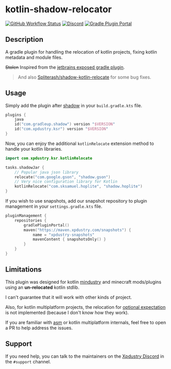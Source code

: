 # kotlin-shadow-relocator

[![GitHub Workflow Status](https://img.shields.io/github/actions/workflow/status/xpdustry/kotlin-shadow-relocator/build.yml?color=00b0b3&label=Build)](https://github.com/xpdustry/kotlin-shadow-relocator/actions/workflows/build.yml)
[![Discord](https://img.shields.io/discord/519293558599974912?color=00b0b3&label=Discord)](https://discord.xpdustry.com)
[![Gradle Plugin Portal](https://img.shields.io/gradle-plugin-portal/v/com.xpdustry.ksr?color=00b0b3&logoColor=00b0b3&label=Gradle)](https://plugins.gradle.org/plugin/com.xpdustry.ksr)

## Description

A gradle plugin for handling the relocation of kotlin projects, fixing kotlin metadata and module files.

~~Stolen~~ Inspired from the [jetbrains exposed gradle plugin](https://github.com/JetBrains/exposed-intellij-plugin).

> And also [Spliterash/shadow-kotlin-relocate](https://github.com/Spliterash/shadow-kotlin-relocate) for some bug fixes.

## Usage

Simply add the plugin after [shadow](https://github.com/GradleUp/shadow) in your `build.gradle.kts` file.

```kt
plugins {
    java
    id("com.gradleup.shadow") version "$VERSION"
    id("com.xpdustry.ksr") version "$VERSION"
}
```

Now, you can enjoy the additional `kotlinRelocate` extension method to handle your kotlin libraries.

```kt
import com.xpdustry.ksr.kotlinRelocate

tasks.shadowJar {
    // Popular java json library
    relocate("com.google.gson", "shadow.gson")
    // Very nice configuration library for Kotlin
    kotlinRelocate("com.sksamuel.hoplite", "shadow.hoplite")
}
```

If you wish to use snapshots, add our snapshot repository to plugin management in your `settings.gradle.kts` file.

```kt
pluginManagement {
    repositories {
        gradlePluginPortal()
        maven("https://maven.xpdustry.com/snapshots") {
            name = "xpdustry-snapshots"
            mavenContent { snapshotsOnly() }
        }
    }
}
```

## Limitations

This plugin was designed for kotlin [mindustry](https://github.com/Anuken/Mindustry) and minecraft mods/plugins using an **un-relocated** kotlin stdlib.

I can't guarantee that it will work with other kinds of project.

Also, for kotlin multiplatform projects, the relocation for [optional expectation](https://kotlinlang.org/api/latest/jvm/stdlib/kotlin/-optional-expectation/)
is not implemented (because I don't know how they work).

If you are familiar with [asm](https://asm.ow2.io/) or kotlin multiplatform internals, feel free to open a PR to help address the issues.

## Support

If you need help, you can talk to the maintainers on the [Xpdustry Discord](https://discord.xpdustry.com) in the `#support` channel.
